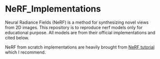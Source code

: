 # NeRF_Implementations

Neural Radiance Fields (NeRF) is a method for synthesizing novel views from 2D images.
This repository is to reproduce nerf models only for educational purpose.
All models are from their official implementations and cited below.

NeRF from scratch implementations are heavily brought from [NeRF tutorial](https://towardsdatascience.com/its-nerf-from-nothing-build-a-vanilla-nerf-with-pytorch-7846e4c45666) which I recommend.
